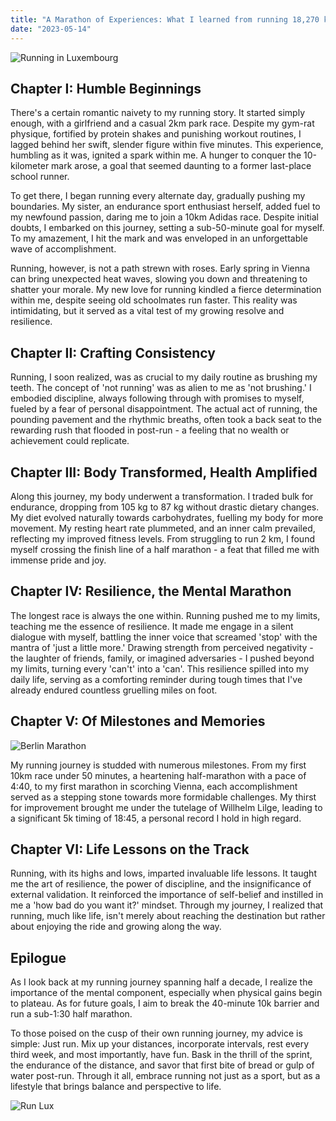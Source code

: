 ```yaml
---
title: "A Marathon of Experiences: What I learned from running 18,270 km and Beyond"
date: "2023-05-14"
---
```


![Running in Luxembourg](/images/run-lux.jpg)

## Chapter I: Humble Beginnings

There's a certain romantic naivety to my running story. It started simply enough, with a girlfriend and a casual 2km park race. Despite my gym-rat physique, fortified by protein shakes and punishing workout routines, I lagged behind her swift, slender figure within five minutes. This experience, humbling as it was, ignited a spark within me. A hunger to conquer the 10-kilometer mark arose, a goal that seemed daunting to a former last-place school runner.

To get there, I began running every alternate day, gradually pushing my boundaries. My sister, an endurance sport enthusiast herself, added fuel to my newfound passion, daring me to join a 10km Adidas race. Despite initial doubts, I embarked on this journey, setting a sub-50-minute goal for myself. To my amazement, I hit the mark and was enveloped in an unforgettable wave of accomplishment.

Running, however, is not a path strewn with roses. Early spring in Vienna can bring unexpected heat waves, slowing you down and threatening to shatter your morale. My new love for running kindled a fierce determination within me, despite seeing old schoolmates run faster. This reality was intimidating, but it served as a vital test of my growing resolve and resilience.

## Chapter II: Crafting Consistency

Running, I soon realized, was as crucial to my daily routine as brushing my teeth. The concept of 'not running' was as alien to me as 'not brushing.' I embodied discipline, always following through with promises to myself, fueled by a fear of personal disappointment. The actual act of running, the pounding pavement and the rhythmic breaths, often took a back seat to the rewarding rush that flooded in post-run - a feeling that no wealth or achievement could replicate.

## Chapter III: Body Transformed, Health Amplified

Along this journey, my body underwent a transformation. I traded bulk for endurance, dropping from 105 kg to 87 kg without drastic dietary changes. My diet evolved naturally towards carbohydrates, fuelling my body for more movement. My resting heart rate plummeted, and an inner calm prevailed, reflecting my improved fitness levels. From struggling to run 2 km, I found myself crossing the finish line of a half marathon - a feat that filled me with immense pride and joy.

## Chapter IV: Resilience, the Mental Marathon

The longest race is always the one within. Running pushed me to my limits, teaching me the essence of resilience. It made me engage in a silent dialogue with myself, battling the inner voice that screamed 'stop' with the mantra of 'just a little more.' Drawing strength from perceived negativity - the laughter of friends, family, or imagined adversaries - I pushed beyond my limits, turning every 'can't' into a 'can'. This resilience spilled into my daily life, serving as a comforting reminder during tough times that I've already endured countless gruelling miles on foot.

## Chapter V: Of Milestones and Memories

![Berlin Marathon](/images/berlin_mara.jpeg)

My running journey is studded with numerous milestones. From my first 10km race under 50 minutes, a heartening half-marathon with a pace of 4:40, to my first marathon in scorching Vienna, each accomplishment served as a stepping stone towards more formidable challenges. My thirst for improvement brought me under the tutelage of Willhelm Lilge, leading to a significant 5k timing of 18:45, a personal record I hold in high regard.

## Chapter VI: Life Lessons on the Track

Running, with its highs and lows, imparted invaluable life lessons. It taught me the art of resilience, the power of discipline, and the insignificance of external validation. It reinforced the importance of self-belief and instilled in me a 'how bad do you want it?' mindset. Through my journey, I realized that running, much like life, isn't merely about reaching the destination but rather about enjoying the ride and growing along the way.

## Epilogue

As I look back at my running journey spanning half a decade, I realize the importance of the mental component, especially when physical gains begin to plateau. As for future goals, I aim to break the 40-minute 10k barrier and run a sub-1:30 half marathon.

To those poised on the cusp of their own running journey, my advice is simple: Just run. Mix up your distances, incorporate intervals, rest every third week, and most importantly, have fun. Bask in the thrill of the sprint, the endurance of the distance, and savor that first bite of bread or gulp of water post-run. Through it all, embrace running not just as a sport, but as a lifestyle that brings balance and perspective to life.

![Run Lux](/images/strava-stats.jpg)
